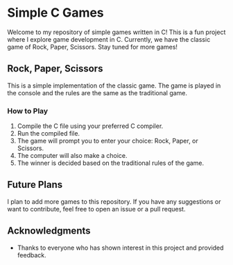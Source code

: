 # Simple C Games

Welcome to my repository of simple games written in C! This is a fun project where I explore game development in C. Currently, we have the classic game of Rock, Paper, Scissors. Stay tuned for more games!

## Rock, Paper, Scissors

This is a simple implementation of the classic game. The game is played in the console and the rules are the same as the traditional game.

### How to Play

1. Compile the C file using your preferred C compiler.
2. Run the compiled file.
3. The game will prompt you to enter your choice: Rock, Paper, or Scissors.
4. The computer will also make a choice.
5. The winner is decided based on the traditional rules of the game.

## Future Plans

I plan to add more games to this repository. If you have any suggestions or want to contribute, feel free to open an issue or a pull request.

## Acknowledgments

-   Thanks to everyone who has shown interest in this project and provided feedback.

